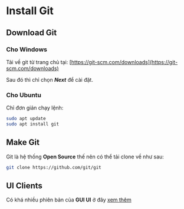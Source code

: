 # Install Git

## Download Git

### Cho Windows

Tải về git từ trang chủ tại: [https://git-scm.com/downloads](https://git-scm.com/downloads)

Sau đó thì chỉ chọn ___Next___ để cài đặt.

### Cho Ubuntu

Chỉ đơn giản chạy lệnh:

```bash
sudo apt update
sudo apt install git
```

## Make Git

Git là hệ thống __Open Source__ thế nên có thể tải clone về như sau:

```bash
git clone https://github.com/git/git
```

## UI Clients

Có khá nhiều phiên bản của __GUI UI__ ở đây [xem thêm](https://git-scm.com/downloads/guis/)
